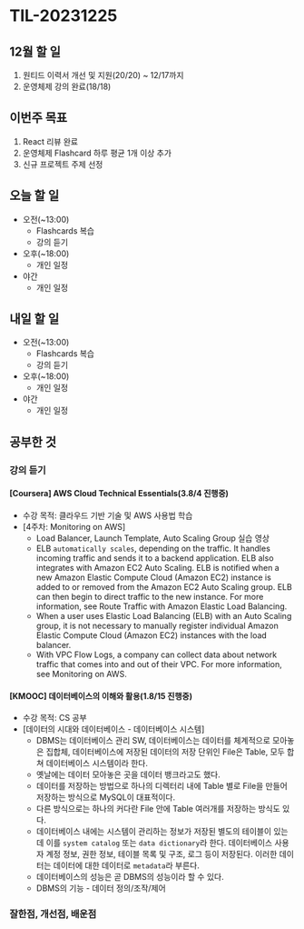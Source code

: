 # TIL-20231225

## 12월 할 일

1. 원티드 이력서 개선 및 지원(20/20) ~ 12/17까지
2. 운영체제 강의 완료(18/18)

## 이번주 목표

1. React 리뷰 완료
2. 운영체제 Flashcard 하루 평균 1개 이상 추가
3. 신규 프로젝트 주제 선정

## 오늘 할 일

- 오전(~13:00)
  - Flashcards 복습
  - 강의 듣기
- 오후(~18:00)
  - 개인 일정
- 야간
  - 개인 일정

## 내일 할 일

- 오전(~13:00)
  - Flashcards 복습
  - 강의 듣기
- 오후(~18:00)
  - 개인 일정
- 야간
  - 개인 일정

## 공부한 것

### 강의 듣기

#### [Coursera] AWS Cloud Technical Essentials(3.8/4 진행중)

- 수강 목적: 클라우드 기반 기술 및 AWS 사용법 학습
- [4주차: Monitoring on AWS]
  - Load Balancer, Launch Template, Auto Scaling Group 실습 영상
  - ELB `automatically scales`, depending on the traffic. It handles incoming traffic and sends it to a backend application. ELB also integrates with Amazon EC2 Auto Scaling. ELB is notified when a new Amazon Elastic Compute Cloud (Amazon EC2) instance is added to or removed from the Amazon EC2 Auto Scaling group. ELB can then begin to direct traffic to the new instance. For more information, see Route Traffic with Amazon Elastic Load Balancing.
  - When a user uses Elastic Load Balancing (ELB) with an Auto Scaling group, it is not necessary to manually register individual Amazon Elastic Compute Cloud (Amazon EC2) instances with the load balancer.
  - With VPC Flow Logs, a company can collect data about network traffic that comes into and out of their VPC. For more information, see Monitoring on AWS.

#### [KMOOC] 데이터베이스의 이해와 활용(1.8/15 진행중)

- 수강 목적: CS 공부
- [데이터의 시대와 데이터베이스 - 데이터베이스 시스템]
  - DBMS는 데이터베이스 관리 SW, 데이터베이스는 데이터를 체계적으로 모아놓은 집합체, 데이터베이스에 저장된 데이터의 저장 단위인 File은 Table, 모두 합쳐 데이터베이스 시스템이라 한다.
  - 옛날에는 데이터 모아놓은 곳을 데이터 뱅크라고도 했다.
  - 데이터를 저장하는 방법으로 하나의 디렉터리 내에 Table 별로 File을 만들어 저장하는 방식으로 MySQL이 대표적이다.
  - 다른 방식으로는 하나의 커다란 File 안에 Table 여러개를 저장하는 방식도 있다.
  - 데이터베이스 내에는 시스템이 관리하는 정보가 저장된 별도의 테이블이 있는데 이를 `system catalog` 또는 `data dictionary`라 한다. 데이터베이스 사용자 계정 정보, 권한 정보, 테이블 목록 및 구조, 로그 등이 저장된다. 이러한 데이터는 데이터에 대한 데이터로 `metadata`라 부른다.
  - 데이터베이스의 성능은 곧 DBMS의 성능이라 할 수 있다.
  - DBMS의 기능 - 데이터 정의/조작/제어

### 잘한점, 개선점, 배운점
